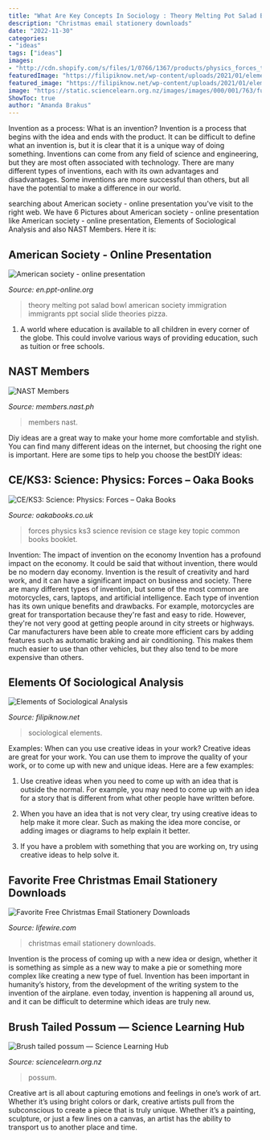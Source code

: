 ```yaml
---
title: "What Are Key Concepts In Sociology : Theory Melting Pot Salad Bowl American Society Immigration Immigrants Ppt Social Slide Theories Pizza"
description: "Christmas email stationery downloads"
date: "2022-11-30"
categories:
- "ideas"
tags: ["ideas"]
images:
- "http://cdn.shopify.com/s/files/1/0766/1367/products/physics_forces_topic_booklet_NEW_cover_grande.jpg?v=1427394815"
featuredImage: "https://filipiknow.net/wp-content/uploads/2021/01/elements-of-society-1024x576.jpg"
featured_image: "https://filipiknow.net/wp-content/uploads/2021/01/elements-of-society-1024x576.jpg"
image: "https://static.sciencelearn.org.nz/images/images/000/001/763/full/Brush-tailed-possum20160826-15827-tkytwf.jpg?1522303371"
ShowToc: true
author: "Amanda Brakus"
---
```



Invention as a process: What is an invention?
Invention is a process that begins with the idea and ends with the product. It can be difficult to define what an invention is, but it is clear that it is a unique way of doing something. Inventions can come from any field of science and engineering, but they are most often associated with technology. There are many different types of inventions, each with its own advantages and disadvantages. Some inventions are more successful than others, but all have the potential to make a difference in our world.

	

		
searching about American society - online presentation you've visit to the right web. We have 6 Pictures about American society - online presentation like American society - online presentation, Elements of Sociological Analysis and also NAST Members. Here it is:
		
    
## American Society - Online Presentation

<img loading=lazy src="https://cf.ppt-online.org/files/slide/q/Q0xXSfKc2ZnLIg9i5dmqrHtslpwuAyJjV167Yo/slide-5.jpg" onerror="this.onerror=null;this.src='https://tse3.mm.bing.net/th?id=OIP.LwAiFgoIEgVht2s-g48XTQHaFj&amp;pid=15.1';" alt="American society - online presentation">

_Source: en.ppt-online.org_

>theory melting pot salad bowl american society immigration immigrants ppt social slide theories pizza. 

	

1. A world where education is available to all children in every corner of the globe. This could involve various ways of providing education, such as tuition or free schools. 

    
## NAST Members

<img loading=lazy src="https://www.members.nast.ph/images/stories/ledevina.jpg" onerror="this.onerror=null;this.src='https://tse3.mm.bing.net/th?id=OIP.vrWj0M52zX7EtHpqqJ3NOgAAAA&amp;pid=15.1';" alt="NAST Members">

_Source: members.nast.ph_

>members nast. 

	

Diy ideas are a great way to make your home more comfortable and stylish. You can find many different ideas on the internet, but choosing the right one is important. Here are some tips to help you choose the bestDIY ideas:

    
## CE/KS3: Science: Physics: Forces – Oaka Books

<img loading=lazy src="http://cdn.shopify.com/s/files/1/0766/1367/products/physics_forces_topic_booklet_NEW_cover_grande.jpg?v=1427394815" onerror="this.onerror=null;this.src='https://tse4.mm.bing.net/th?id=OIP.HpiPyTyqfIYL0hLXa8F1NAAAAA&amp;pid=15.1';" alt="CE/KS3: Science: Physics: Forces – Oaka Books">

_Source: oakabooks.co.uk_

>forces physics ks3 science revision ce stage key topic common books booklet. 

	

Invention: The impact of invention on the economy
Invention has a profound impact on the economy. It could be said that without invention, there would be no modern day economy. Invention is the result of creativity and hard work, and it can have a significant impact on business and society. There are many different types of invention, but some of the most common are motorcycles, cars, laptops, and artificial intelligence. Each type of invention has its own unique benefits and drawbacks. For example, motorcycles are great for transportation because they're fast and easy to ride. However, they're not very good at getting people around in city streets or highways. Car manufacturers have been able to create more efficient cars by adding features such as automatic braking and air conditioning. This makes them much easier to use than other vehicles, but they also tend to be more expensive than others.

    
## Elements Of Sociological Analysis

<img loading=lazy src="https://filipiknow.net/wp-content/uploads/2021/01/elements-of-society-1024x576.jpg" onerror="this.onerror=null;this.src='https://tse3.mm.bing.net/th?id=OIP.kr-R-B1NbIzILDU-2r7erAHaEK&amp;pid=15.1';" alt="Elements of Sociological Analysis">

_Source: filipiknow.net_

>sociological elements. 

	

Examples: When can you use creative ideas in your work?
Creative ideas are great for your work. You can use them to improve the quality of your work, or to come up with new and unique ideas. Here are a few examples:
1. Use creative ideas when you need to come up with an idea that is outside the normal. For example, you may need to come up with an idea for a story that is different from what other people have written before.

2. When you have an idea that is not very clear, try using creative ideas to help make it more clear. Such as making the idea more concise, or adding images or diagrams to help explain it better.

3. If you have a problem with something that you are working on, try using creative ideas to help solve it.

    
## Favorite Free Christmas Email Stationery Downloads

<img loading=lazy src="https://www.lifewire.com/thmb/0ZoD9ecNyNKJgYqjc1ss8Zf-MRs=/560x791/filters:fill(auto,1)/ps120504.png32-56a287393df78cf772772870.png" onerror="this.onerror=null;this.src='https://tse1.mm.bing.net/th?id=OIP.Zm_PV1dv107yTjAiLw27aAHaKd&amp;pid=15.1';" alt="Favorite Free Christmas Email Stationery Downloads">

_Source: lifewire.com_

>christmas email stationery downloads. 

	

Invention is the process of coming up with a new idea or design, whether it is something as simple as a new way to make a pie or something more complex like creating a new type of fuel. Invention has been important in humanity’s history, from the development of the writing system to the invention of the airplane. even today, invention is happening all around us, and it can be difficult to determine which ideas are truly new.

    
## Brush Tailed Possum — Science Learning Hub

<img loading=lazy src="https://static.sciencelearn.org.nz/images/images/000/001/763/full/Brush-tailed-possum20160826-15827-tkytwf.jpg?1522303371" onerror="this.onerror=null;this.src='https://tse1.mm.bing.net/th?id=OIP.gu3jJwNT8Id7uqzeXkd0pgAAAA&amp;pid=15.1';" alt="Brush tailed possum — Science Learning Hub">

_Source: sciencelearn.org.nz_

>possum. 

	

Creative art is all about capturing emotions and feelings in one’s work of art. Whether it’s using bright colors or dark, creative artists pull from the subconscious to create a piece that is truly unique. Whether it’s a painting, sculpture, or just a few lines on a canvas, an artist has the ability to transport us to another place and time.

